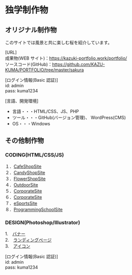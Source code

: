 # 独学制作物

## オリジナル制作物 
このサイトでは風景と共に楽しむ桜を紹介しています。  

[URL]  
成果物(WEB サイト)：https://kazuki-portfolio.work/portfolio/  
ソースコード(GitHub)：https://github.com/KAZU-KUMA/PORTFOLIO/tree/master/sakura

[ログイン情報(Basic 認証)]  
id: admin  
pass: kuma1234

[言語、開発環境]  
- 言語・・・HTML/CSS、JS、PHP
- ツール・・・GitHub(バージョン管理)、 WordPress(CMS)
- OS・・・Windows

## その他制作物

### CODING(HTML/CSS/JS)  
１．[CafeShopSite](http://153.126.204.74/sample/lesson1/index.html)  
２．[CandyShopSite](http://153.126.204.74/sample/lesson2/index.html)  
３．[FlowerShopSite](http://153.126.204.74/sample/lesson6/index.html)  
４．[OutdoorSite](http://153.126.204.74/sample/lesson5/index.html)  
５．[CorporateSite](http://153.126.204.74/sample/lesson3/index.html)  
６．[CorporateSite](http://153.126.204.74/sample/lesson4/index.html)  
７．[eSportsSite](http://153.126.204.74/sample/lesson7/index.html)  
８．[ProgrammingSchoolSite](http://153.126.204.74/sample/lesson8/index.html)  

### DESIGN(Photoshop/Illustrator)  
1.　[バナー](http://153.126.204.74/study/design01.html)  
2.　[ランディングページ](http://153.126.204.74/study/design02.html)  
3.　[アイコン](http://153.126.204.74/study/design03.html)    

[ログイン情報(Basic 認証)]  
id: admin  
pass: kuma1234
